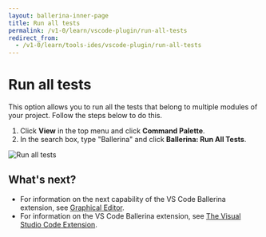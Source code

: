 ```yaml
---
layout: ballerina-inner-page
title: Run all tests
permalink: /v1-0/learn/vscode-plugin/run-all-tests
redirect_from:
  - /v1-0/learn/tools-ides/vscode-plugin/run-all-tests
---
```


# Run all tests

This option allows you to run all the tests that belong to multiple modules of your project. Follow the steps below to do this.

1. Click **View** in the top menu and click **Command Palette**.
2. In the search box, type "Ballerina" and click **Ballerina: Run All Tests**.

![Run all tests](/v1-0/learn/images/run-all-tests.gif)

## What's next?

- For information on the next capability of the VS Code Ballerina extension, see [Graphical Editor](/v1-0/learn/vscode-plugin/graphical-editor.md).
- For information on the VS Code Ballerina extension, see [The Visual Studio Code Extension](/v1-0/learn/vscode-plugin.md).
